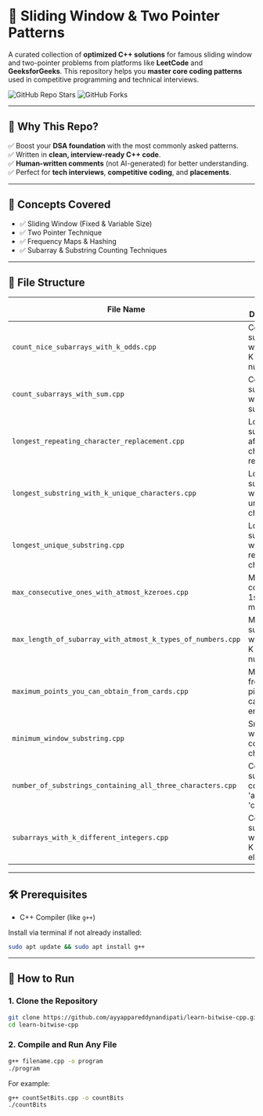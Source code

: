 # 🚀 Sliding Window & Two Pointer Patterns

A curated collection of **optimized C++ solutions** for famous sliding window and two-pointer problems from platforms like **LeetCode** and **GeeksforGeeks**. This repository helps you **master core coding patterns** used in competitive programming and technical interviews.

![GitHub Repo Stars](https://img.shields.io/github/stars/ayyappareddynandipati/sliding-window-and-two-pointer-patterns?style=social)
![GitHub Forks](https://img.shields.io/github/forks/ayyappareddynandipati/sliding-window-and-two-pointer-patterns?style=social)

---

## 📌 Why This Repo?

✅ Boost your **DSA foundation** with the most commonly asked patterns.  
✅ Written in **clean, interview-ready C++ code**.  
✅ **Human-written comments** (not AI-generated) for better understanding.  
✅ Perfect for **tech interviews**, **competitive coding**, and **placements**.

---

## 🧠 Concepts Covered

- ✅ Sliding Window (Fixed & Variable Size)
- ✅ Two Pointer Technique
- ✅ Frequency Maps & Hashing
- ✅ Subarray & Substring Counting Techniques

---

## 📁 File Structure

| File Name | Problem Description |
|-----------|---------------------|
| `count_nice_subarrays_with_k_odds.cpp` | Count subarrays with exactly K odd numbers |
| `count_subarrays_with_sum.cpp` | Count subarrays with given sum |
| `longest_repeating_character_replacement.cpp` | Longest substring after character replacement |
| `longest_substring_with_k_unique_characters.cpp` | Longest substring with K unique characters |
| `longest_unique_substring.cpp` | Longest substring without repeating characters |
| `max_consecutive_ones_with_atmost_kzeroes.cpp` | Max consecutive 1s with at most K 0s |
| `max_length_of_subarray_with_atmost_k_types_of_numbers.cpp` | Max subarray with at most K distinct numbers |
| `maximum_points_you_can_obtain_from_cards.cpp` | Max score from picking cards from ends |
| `minimum_window_substring.cpp` | Smallest window that contains all characters |
| `number_of_substrings_containing_all_three_characters.cpp` | Count substrings containing 'a', 'b', and 'c' |
| `subarrays_with_k_different_integers.cpp` | Count subarrays with exactly K distinct elements |

---


## 🛠️ Prerequisites

* C++ Compiler (like `g++`)

Install via terminal if not already installed:

```bash
sudo apt update && sudo apt install g++
```

---

## 🚀 How to Run

### 1. **Clone the Repository**
```bash
git clone https://github.com/ayyappareddynandipati/learn-bitwise-cpp.git
cd learn-bitwise-cpp
```


### 2. **Compile and Run Any File**

```bash
g++ filename.cpp -o program
./program
```

For example:

```bash
g++ countSetBits.cpp -o countBits
./countBits
```

